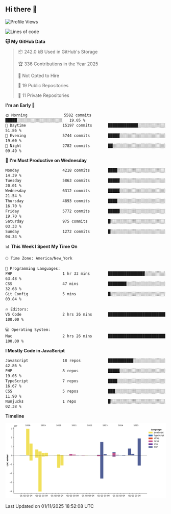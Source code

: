 ## Hi there 👋

<!--START_SECTION:waka-->
![Profile Views](http://img.shields.io/badge/Profile%20Views-0-blue)

![Lines of code](https://img.shields.io/badge/From%20Hello%20World%20I%27ve%20Written-111.0%20million%20lines%20of%20code-blue)

**🐱 My GitHub Data** 

> 📦 242.0 kB Used in GitHub's Storage 
 > 
> 🏆 336 Contributions in the Year 2025
 > 
> 🚫 Not Opted to Hire
 > 
> 📜 19 Public Repositories 
 > 
> 🔑 11 Private Repositories 
 > 
**I'm an Early 🐤** 

```text
🌞 Morning                5582 commits        █████░░░░░░░░░░░░░░░░░░░░   19.05 % 
🌆 Daytime                15197 commits       █████████████░░░░░░░░░░░░   51.86 % 
🌃 Evening                5744 commits        █████░░░░░░░░░░░░░░░░░░░░   19.60 % 
🌙 Night                  2782 commits        ██░░░░░░░░░░░░░░░░░░░░░░░   09.49 % 
```
📅 **I'm Most Productive on Wednesday** 

```text
Monday                   4218 commits        ████░░░░░░░░░░░░░░░░░░░░░   14.39 % 
Tuesday                  5863 commits        █████░░░░░░░░░░░░░░░░░░░░   20.01 % 
Wednesday                6312 commits        █████░░░░░░░░░░░░░░░░░░░░   21.54 % 
Thursday                 4893 commits        ████░░░░░░░░░░░░░░░░░░░░░   16.70 % 
Friday                   5772 commits        █████░░░░░░░░░░░░░░░░░░░░   19.70 % 
Saturday                 975 commits         █░░░░░░░░░░░░░░░░░░░░░░░░   03.33 % 
Sunday                   1272 commits        █░░░░░░░░░░░░░░░░░░░░░░░░   04.34 % 
```


📊 **This Week I Spent My Time On** 

```text
🕑︎ Time Zone: America/New_York

💬 Programming Languages: 
PHP                      1 hr 33 mins        ████████████████░░░░░░░░░   63.48 % 
CSS                      47 mins             ████████░░░░░░░░░░░░░░░░░   32.68 % 
Git Config               5 mins              █░░░░░░░░░░░░░░░░░░░░░░░░   03.84 % 

🔥 Editors: 
VS Code                  2 hrs 26 mins       █████████████████████████   100.00 % 

💻 Operating System: 
Mac                      2 hrs 26 mins       █████████████████████████   100.00 % 
```

**I Mostly Code in JavaScript** 

```text
JavaScript               18 repos            ███████████░░░░░░░░░░░░░░   42.86 % 
PHP                      8 repos             █████░░░░░░░░░░░░░░░░░░░░   19.05 % 
TypeScript               7 repos             ████░░░░░░░░░░░░░░░░░░░░░   16.67 % 
CSS                      5 repos             ███░░░░░░░░░░░░░░░░░░░░░░   11.90 % 
Nunjucks                 1 repo              █░░░░░░░░░░░░░░░░░░░░░░░░   02.38 % 
```



**Timeline**

![Lines of Code chart](https://raw.githubusercontent.com/wilbertcaba/wilbertcaba/main/assets/bar_graph.png)


 Last Updated on 01/11/2025 18:52:08 UTC
<!--END_SECTION:waka-->

<!--
**wilbertcaba/wilbertcaba** is a ✨ _special_ ✨ repository because its `README.md` (this file) appears on your GitHub profile.

Here are some ideas to get you started:

- 🔭 I’m currently working on ...
- 🌱 I’m currently learning ...
- 👯 I’m looking to collaborate on ...
- 🤔 I’m looking for help with ...
- 💬 Ask me about ...
- 📫 How to reach me: ...
- 😄 Pronouns: ...
- ⚡ Fun fact: ...
-->
